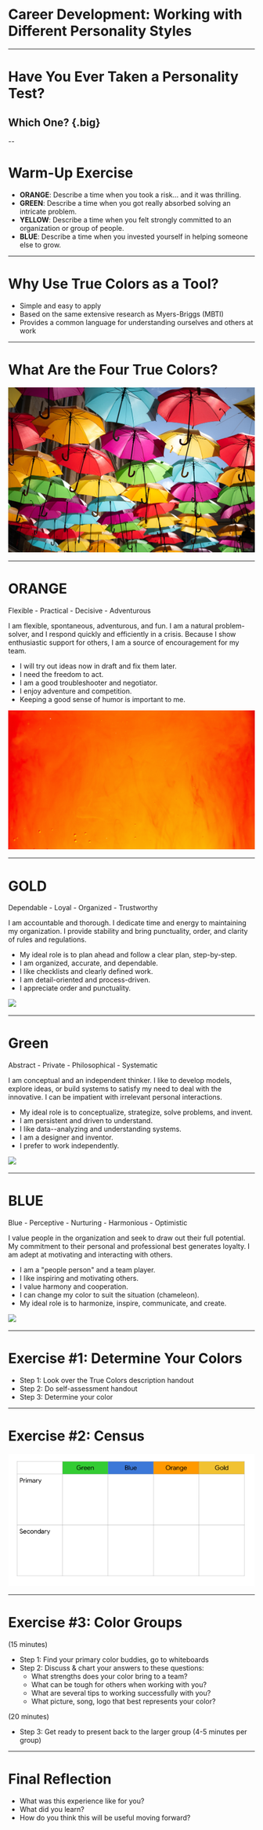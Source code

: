 # Career Development: Working with Different Personality Styles

<!--
Today we’re going to learn about a tool for understanding work styles, both ours and others. This tool is called True Colors, and it’s a widely-known and utilized model for understanding how teams can work better together.

Source: https://truecolorsintl.com/
-->

---

#  Have You Ever Taken a Personality Test?

## Which One? {.big}

<!--
Have you ever taken a personality test? If so, which one? Did you think it accurately reflected your personality? Why or why not?
-->

--

# Warm-Up Exercise

* **ORANGE**: Describe a time when you took a risk… and it was thrilling.
* **GREEN**: Describe a time when you got really absorbed solving an intricate problem.
* **YELLOW**: Describe a time when you felt strongly committed to an organization or group of people.
* **BLUE**: Describe a time when you invested yourself in helping someone else to grow.

<!--

*Each participant should have a fun/snack sized bag of M&Ms.*

Pull out one M&M without looking. If it’s red or brown, put it aside (or eat it). Depending on the color of M&M pulled, reflect on the corresponding item on the screen for one minute.  Now turn to a person next to you and take 1-2 minutes each to share your reflection.

Any interesting stories to share with the group briefly?  (Take 2-3 volunteers.)

No matter what color M&M you may have picked, you would have been able to think of an instance in your life where that happened.  We are all a mix of these four traits. Being risky, being analytical, being committed, being nurturing -- these exist in all of us to some degree.

Many of us find, however, that we are inclined toward one type more than the others. This session will give us a new lens to understand ourselves and others at work according to these four personality types.

*Talk about why learning to work with different work styles is or has been important to you. (application at work, understanding self, understanding others, being yourself while also meeting others where they are).*

Source: https://truecolorsintl.com/
-->

---

# Why Use True Colors as a Tool?

* Simple and easy to apply
* Based on the same extensive research as Myers-Briggs (MBTI)
* Provides a common language for understanding ourselves and others at work

<!--
So why do we use True Colors as a tool?

First, it’s easy to understand and apply. For those who have taken Myers-Briggs, you know it’s complex. True Colors is quicker to grasp and easier to apply to ourselves and others in the workplace. Some large tech companies even use this framework in their leadership training. 

Also, it’s based on MBTI, which is extensively researched and has stood the test of time.

It helps us better understand ourselves and others, which can save a lot of time and headache.
-->

---

# What Are the Four True Colors?

![](res/personalitystyles01.jpg)

<!--
Let's dive in. What are the four colors in True Colors and what do they mean?

Source: https://truecolorsintl.com/

Image Details:
* [personalitystyles01.jpg](https://unsplash.com/photos/aHw1G6PdzYQ): Unsplash License
-->

---

# ORANGE
Flexible - Practical - Decisive - Adventurous

I am flexible, spontaneous, adventurous, and fun. I am a natural problem-solver, and I respond quickly and efficiently in a crisis. Because I show enthusiastic support for others, I am a source of encouragement for my team.

* I will try out ideas now in draft and fix them later.
* I need the freedom to act.
* I am a good troubleshooter and negotiator.
* I enjoy adventure and competition.
* Keeping a good sense of humor is important to me.

![](res/personalitystyles02.jpg)

<!--
Source: https://truecolorsintl.com/

Image Details:
* [personalitystyles02.jpg](https://unsplash.com/photos/GAM-7l4QzmI): Unsplash License
-->

---

# GOLD
Dependable - Loyal - Organized - Trustworthy

I am accountable and thorough. I dedicate time and energy to maintaining my organization. I provide stability and bring punctuality, order, and clarity of rules and regulations.

* My ideal role is to plan ahead and follow a clear plan, step-by-step.
* I am organized, accurate, and dependable.
* I like checklists and clearly defined work.
* I am detail-oriented and process-driven.
* I appreciate order and punctuality.

![](res/personalitystyles03.jpg)

<!--
Source: https://truecolorsintl.com/

Image Details:
* [personalitystyles03.jpg](https://unsplash.com/photos/SG59-rbcNRg): Unsplash License
-->

---

# Green
Abstract - Private - Philosophical - Systematic

I am conceptual and an independent thinker. I like to develop models, explore ideas, or build systems to satisfy my need to deal with the innovative. I can be impatient with irrelevant personal interactions.

* My ideal role is to conceptualize, strategize, solve problems, and invent.
* I am persistent and driven to understand.
* I like data--analyzing and understanding systems.
* I am a designer and inventor.
* I prefer to work independently.

![](res/personalitystyles04.jpg)

<!--
Source: https://truecolorsintl.com/

Image Details:
* [personalitystyles04.jpg](https://unsplash.com/photos/eB1ziPSixlQ): Unsplash License
-->

---

# BLUE
Blue - Perceptive - Nurturing - Harmonious - Optimistic

I value people in the organization and seek to draw out their full potential. My commitment to their personal and professional best generates loyalty. I am adept at motivating and interacting with others.

* I am a "people person" and a team player.
* I like inspiring and motivating others.
* I value harmony and cooperation.
* I can change my color to suit the situation (chameleon).
* My ideal role is to harmonize, inspire, communicate, and create.

![](res/personalitystyles05.jpg)

<!--
Source: https://truecolorsintl.com/

Image Source:
* [personalitystyles05.jpg](https://unsplash.com/photos/SGwvtNLmDeU): Unsplash License
-->

---

# Exercise #1: Determine Your Colors

* Step 1: Look over the True Colors description handout
* Step 2: Do self-assessment handout
* Step 3: Determine your color

<!--

*Pass out True Colors description one-pager.*

Take this quick assessment to determine your primary and secondary True Colors. Remember that each of us have each of the four colors in us to varying degrees.”

*Allow 3-5 minutes to take assessment.*

Source: https://truecolorsintl.com/
-->

---

# Exercise #2: Census

![](res/personalitystyles06.png)

<!--
Let’s take a count of who has which primary and secondary color.

*Write names or tally marks to represent each student participating on chart paper or a whiteboard.*

Image Details:
* [personalitystyles06.png](http://www.google.com): Copyright Google
-->

---

# Exercise #3: Color Groups

(15 minutes)
* Step 1: Find your primary color buddies, go to whiteboards
* Step 2: Discuss & chart your answers to these questions:
  * What strengths does your color bring to a team?
  * What can be tough for others when working with you?
  * What are several tips to working successfully with you?
  * What picture, song, logo that best represents your color?

(20 minutes)
* Step 3: Get ready to present back to the larger group (4-5 minutes per group)

<!--

*Distribute four large whiteboards or pieces of chart paper throughout the room and label them with one of the four True Colors: orange, gold, blue, green.*

When I say go, find your primary color group and begin discussing the four questions on the board. You will chart your answers to the questions, either with words, drawings, or whatever you’d like to use to describe your primary true color. You’ll have 15 minutes to work on this and then each group will present out to the group. What questions do you have?”

*Allow students 15 minutes to work and add 4-5 additional minutes if they need it.*

*After each presentation, allow non-presenting students an opportunity to ask questions: “What questions do you have for the blue group?”*
-->

---

# Final Reflection

* What was this experience like for you?
* What did you learn?
* How do you think this will be useful moving forward?

<!--
Thank you for participating.

I'd love to conclude by hearing what this experience was like for you, what you learned, or how you feel like you’ll use this moving forward.

-->
